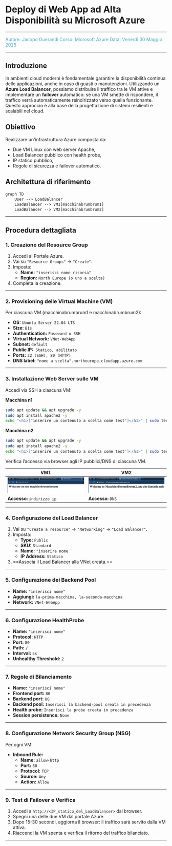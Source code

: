 # Deploy di Web App ad Alta Disponibilità su Microsoft Azure
---

<font color="#4bacc6">Autore: Jacopo Guerandi  </font>
<font color="#4bacc6">Corso: Microsoft Azure  </font>
<font color="#4bacc6">Data: Venerdì 30 Maggio 2025</font>

---
## Introduzione

In ambienti cloud moderni è fondamentale garantire la disponibilità continua delle applicazioni, anche in caso di guasti o manutenzioni. 
Utilizzando un **Azure Load Balancer**, possiamo distribuire il traffico tra le VM attive e implementare un **failover** automatico: se una VM smette di rispondere, il traffico verrà automaticamente reindirizzato verso quella funzionante. Questo approccio è alla base della progettazione di sistemi resilienti e scalabili nel cloud.

## Obiettivo

Realizzare un'infrastruttura Azure composta da:
- Due VM Linux con web server Apache,
- Load Balancer pubblico con health probe,
- IP statico pubblico,
- Regole di sicurezza e failover automatico.
## Architettura di riferimento

```mermaid
graph TD
    User --> LoadBalancer
    LoadBalancer --> VM1[macchinabrumbrum1]
    LoadBalancer --> VM2[macchinabrumbrum2]
```

---

## Procedura dettagliata

### 1. Creazione del Resource Group

1. Accedi al Portale Azure.
2. Vai su `"Resource Groups"` → `"Create"`.
3. Imposta:
   - **Name:** `"inserisci nome risorsa"`
   - **Region:** `North Europe (o uno a scelta)`
1. Completa la creazione.

---

### 2. Provisioning delle Virtual Machine (VM)

Per ciascuna VM (macchinabrumbrum1 e macchinabrumbrum2):

- **OS:** `Ubuntu Server 22.04 LTS`  
- **Size:** `B1s ` 
- **Authentication:** `Password o SSH`  
- **Virtual Network:** `VNet-WebApp`
- **Subnet:** `default`
- **Public IP:**` Statico, abilitato`  
- **Ports:** `22 (SSH), 80 (HTTP) ` 
- **DNS label:** `"nome a scelta".northeurope.cloudapp.azure.com`

---

### 3. Installazione Web Server sulle VM

Accedi via SSH a ciascuna VM:

**Macchina n1**
```bash
sudo apt update && apt upgrade -y
sudo apt install apache2 -y
echo "<h1>["inserire un contenuto a scelta come test"]</h1>" | sudo tee /var/www/html/index.html
```

**Macchina n2**
```bash
sudo apt update && apt upgrade -y
sudo apt install apache2 -y
echo "<h1>["inserire un contenuto a scelta come test"]</h1>" | sudo tee /var/www/html/index.html
```

Verifica l’accesso via browser agli IP pubblici/DNS di ciascuna VM.

| VM1                                       | VM2                                       |
| ----------------------------------------- | ----------------------------------------- |
| ![macchina1](Cartella-sito/macchina1.png) | ![macchina2](Cartella-sito/macchina2.png) |
| **Accesso:** `indirizzo ip`               | **Accesso:** `DNS`                        |

---

### 4. Configurazione del Load Balancer

1. Vai su `"Create a resource"` → `"Networking"` → `"Load Balancer"`.
2. Imposta:
   - **Type:** `Public`
   - **SKU:** `Standard`
   - **Name:** `"inserire nome`
   - **IP Address:** `Statico`
1. ==Associa il Load Balancer alla VNet creata.==

---

### 5. Configurazione dei Backend Pool

- **Name:** `"inserisci nome"`
- **Aggiungi:** `la-prima-macchina, la-seconda-macchina` 
- **Network:** `VNet-WebApp`

---

### 6. Configurazione HealthProbe

- **Name:** `"inserisci nome"`
- **Protocol:** `HTTP`
- **Port:** `80`
- **Path:** `/`
- **Interval:** `5s`
- **Unhealthy Threshold:** `2`

---

### 7. Regole di Bilanciamento

- **Name:** `"inserisci nome"`
- **Frontend port:** `80`
- **Backend port:** `80`
- **Backend pool:** `Inserisci la backend-pool creata in precedenza`
- **Health probe:** `Inserisci la probe creata in precedenza`
- **Session persistence:** `None`

---

### 8. Configurazione Network Security Group (NSG)

Per ogni VM:
- **Inbound Rule:**  
  - **Name:** `allow-http`
  - **Port:** `80`  
  - **Protocol:** `TCP`
  - **Source:** `Any`
  - **Action:** `Allow`

---
<div style="page-break-after: always;"></div>

### 9. Test di Failover e Verifica

1. Accedi a `http://<IP_statico_del_LoadBalancer>` dal browser.
2. Spegni una delle due VM dal portale Azure.
3. Dopo 15-30 secondi, aggiorna il browser: il traffico sarà servito dalla VM attiva.
4. Riaccendi la VM spenta e verifica il ritorno del traffico bilanciato.

---
